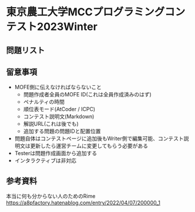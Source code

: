# 東京農工大学MCCプログラミングコンテスト2023Winter

## 問題リスト

## 留意事項

- MOFE側に伝えなければならないこと
    - 問題作成者全員のMOFE ID(これは全員作成済みのはず)
    - ペナルティの時間
    - 順位表モード(AtCoder / ICPC)
    - コンテスト説明文(Markdown)
    - 解説URL(これは後でも)
    - 追加する問題の問題IDと配置位置
- 問題自体はコンテストページに追加後もWriter側で編集可能、コンテスト説明文は更新したら運営チームに変更してもらう必要がある
- Testerは問題作成画面から追加する
- インタラクティブは非対応

## 参考資料

本当に何も分からない人のためのRime
https://a8pfactory.hatenablog.com/entry/2022/04/07/200000_1